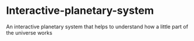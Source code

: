 # Interactive-planetary-system
An interactive planetary system that helps to understand how a little part of the universe works
